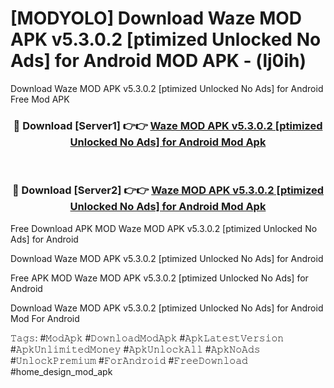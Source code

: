 # [MODYOLO] Download Waze MOD APK v5.3.0.2 [ptimized Unlocked No Ads] for Android MOD APK - (lj0ih)
Download Waze MOD APK v5.3.0.2 [ptimized Unlocked No Ads] for Android Free Mod APK

<div align="center">
<h3>🔴 Download [Server1] 👉👉 <a href="https://apk-comot.site?title=Waze_MOD_APK_v5.3.0.2_[ptimized_Unlocked_No_Ads]_for_Android">Waze MOD APK v5.3.0.2 [ptimized Unlocked No Ads] for Android Mod Apk</a></h3><br>

<h3>🔴 Download [Server2] 👉👉 <a href="https://apk-comot.site?title=Waze_MOD_APK_v5.3.0.2_[ptimized_Unlocked_No_Ads]_for_Android">Waze MOD APK v5.3.0.2 [ptimized Unlocked No Ads] for Android Mod Apk</a></h3>
</div>


Free Download APK MOD Waze MOD APK v5.3.0.2 [ptimized Unlocked No Ads] for Android

Download Waze MOD APK v5.3.0.2 [ptimized Unlocked No Ads] for Android 

Free APK MOD Waze MOD APK v5.3.0.2 [ptimized Unlocked No Ads] for Android 

Download Waze MOD APK v5.3.0.2 [ptimized Unlocked No Ads] for Android Mod For Android

𝚃𝚊𝚐𝚜: #𝙼𝚘𝚍𝙰𝚙𝚔 #𝙳𝚘𝚠𝚗𝚕𝚘𝚊𝚍𝙼𝚘𝚍𝙰𝚙𝚔 #𝙰𝚙𝚔𝙻𝚊𝚝𝚎𝚜𝚝𝚅𝚎𝚛𝚜𝚒𝚘𝚗 #𝙰𝚙𝚔𝚄𝚗𝚕𝚒𝚖𝚒𝚝𝚎𝚍𝙼𝚘𝚗𝚎𝚢 #𝙰𝚙𝚔𝚄𝚗𝚕𝚘𝚌𝚔𝙰𝚕𝚕 #𝙰𝚙𝚔𝙽𝚘𝙰𝚍𝚜 #𝚄𝚗𝚕𝚘𝚌𝚔𝙿𝚛𝚎𝚖𝚒𝚞𝚖 #𝙵𝚘𝚛𝙰𝚗𝚍𝚛𝚘𝚒𝚍 #𝙵𝚛𝚎𝚎𝙳𝚘𝚠𝚗𝚕𝚘𝚊𝚍 #home_design_mod_apk